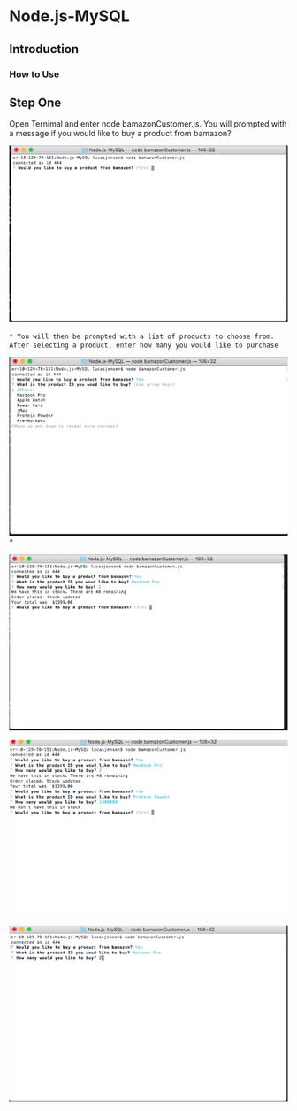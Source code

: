 # Node.js-MySQL

## Introduction

### How to Use


## Step One
 Open Ternimal and enter node bamazonCustomer.js. 
 You will prompted with a message if you would like to buy a product from bamazon?
 

 
![Step one](./images/toPurchase.png)



	* You will then be prompted with a list of products to choose from. After selecting a product, enter how many you would like to purchase
![Step Two](./images/productList.png)
	* 


![Step Three](./images/orderPlaced.png)

![Step Four](./images/noneInStock.png)

![Step Five](./images/buy.png)



